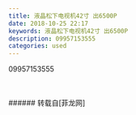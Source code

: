 ```yaml
---
title: 液晶松下电视机42寸 出6500P
date: 2018-10-25 22:17
keywords: 液晶松下电视机42寸 出6500P
description: 09957153555
categories: used
---
```

<td class="t_f" id="postmessage_2166605">

09957153555<br/>
<img alt="" border="0" class="zoom" data-cf-modified-110f634c982b216b505bb2d9-="" file="http://www.flw.ph/data/appbyme/upload/image/201810/25/RidexCHbmi3m.jpg" id="aimg_dL26B" lazyloadthumb="1" onclick="" onmouseover="" src="http://www.flw.ph/data/appbyme/upload/image/201810/25/RidexCHbmi3m.jpg"/><br/>
<br/>
<img alt="" border="0" class="zoom" data-cf-modified-110f634c982b216b505bb2d9-="" file="http://www.flw.ph/data/appbyme/upload/image/201810/25/7WuN4boklpZ7.jpg" id="aimg_gPieC" lazyloadthumb="1" onclick="" onmouseover="" src="http://www.flw.ph/data/appbyme/upload/image/201810/25/7WuN4boklpZ7.jpg"/><br/>
<br/>
</td>
###### 转载自[菲龙网]